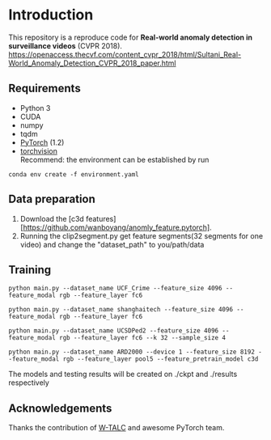 # Introduction
This repository is a reproduce code for **Real-world anomaly detection in surveillance videos** (CVPR 2018). https://openaccess.thecvf.com/content_cvpr_2018/html/Sultani_Real-World_Anomaly_Detection_CVPR_2018_paper.html



## Requirements
* Python 3
* CUDA
* numpy
* tqdm
* [PyTorch](http://pytorch.org/) (1.2)
* [torchvision](http://pytorch.org/)  
Recommend: the environment can be established by run

```
conda env create -f environment.yaml
```


## Data preparation
1. Download the [c3d features][https://github.com/wanboyang/anomly_feature.pytorch].
2. Running the clip2segment.py get feature segments(32 segments for one video) and change the "dataset_path" to you/path/data


## Training


```
python main.py --dataset_name UCF_Crime --feature_size 4096 --feature_modal rgb --feature_layer fc6
```

```
python main.py --dataset_name shanghaitech --feature_size 4096 --feature_modal rgb --feature_layer fc6
```

```
python main.py --dataset_name UCSDPed2 --feature_size 4096 --feature_modal rgb --feature_layer fc6 --k 32 --sample_size 4
```

```
python main.py --dataset_name ARD2000 --device 1 --feature_size 8192 --feature_modal rgb --feature_layer pool5 --feature_pretrain_model c3d
```
The models and testing results will be created on ./ckpt and ./results respectively

## Acknowledgements
Thanks the contribution of [W-TALC](https://github.com/sujoyp/wtalc-pytorch) and awesome PyTorch team.
